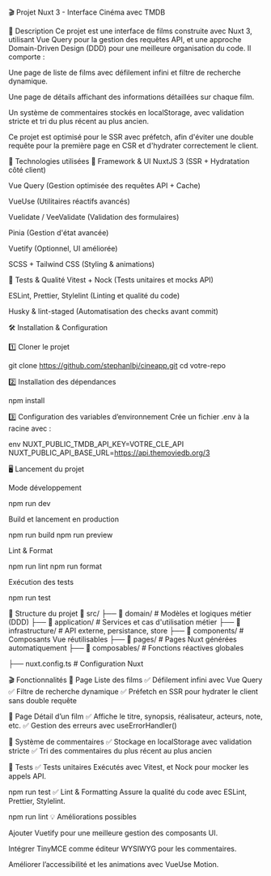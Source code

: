 🎬 Projet Nuxt 3 - Interface Cinéma avec TMDB

📌 Description
Ce projet est une interface de films construite avec Nuxt 3, utilisant Vue Query pour la gestion des requêtes API, et une approche Domain-Driven Design (DDD) pour une meilleure organisation du code. Il comporte :

Une page de liste de films avec défilement infini et filtre de recherche dynamique.

Une page de détails affichant des informations détaillées sur chaque film.

Un système de commentaires stockés en localStorage, avec validation stricte et tri du plus récent au plus ancien.

Ce projet est optimisé pour le SSR avec préfetch, afin d'éviter une double requête pour la première page en CSR et d'hydrater correctement le client.

🚀 Technologies utilisées
🔧 Framework & UI
NuxtJS 3 (SSR + Hydratation côté client)

Vue Query (Gestion optimisée des requêtes API + Cache)

VueUse (Utilitaires réactifs avancés)

Vuelidate / VeeValidate (Validation des formulaires)

Pinia (Gestion d'état avancée)

Vuetify (Optionnel, UI améliorée)

SCSS + Tailwind CSS (Styling & animations)

🧪 Tests & Qualité
Vitest + Nock (Tests unitaires et mocks API)

ESLint, Prettier, Stylelint (Linting et qualité du code)

Husky & lint-staged (Automatisation des checks avant commit)

🛠️ Installation & Configuration

1️⃣ Cloner le projet


git clone https://github.com/stephanlbj/cineapp.git
cd votre-repo


2️⃣ Installation des dépendances

npm install


3️⃣ Configuration des variables d’environnement
Crée un fichier .env à la racine avec :

env
NUXT_PUBLIC_TMDB_API_KEY=VOTRE_CLE_API
NUXT_PUBLIC_API_BASE_URL=https://api.themoviedb.org/3


🖥️ Lancement du projet

Mode développement

npm run dev

Build et lancement en production

npm run build
npm run preview

Lint & Format

npm run lint
npm run format

Exécution des tests

npm run test



📄 Structure du projet
📂 src/
├── 📂 domain/ # Modèles et logiques métier (DDD)
├── 📂 application/ # Services et cas d'utilisation métier
├── 📂 infrastructure/ # API externe, persistance, store
├── 📂 components/ # Composants Vue réutilisables
├── 📂 pages/ # Pages Nuxt générées automatiquement
├── 📂 composables/ # Fonctions réactives globales

├── nuxt.config.ts # Configuration Nuxt

🎬 Fonctionnalités
📌 Page Liste des films
✅ Défilement infini avec Vue Query ✅ Filtre de recherche dynamique ✅ Préfetch en SSR pour hydrater le client sans double requête


📜 Page Détail d’un film
✅ Affiche le titre, synopsis, réalisateur, acteurs, note, etc. ✅ Gestion des erreurs avec useErrorHandler()

💬 Système de commentaires
✅ Stockage en localStorage avec validation stricte ✅ Tri des commentaires du plus récent au plus ancien

🧪 Tests
✅ Tests unitaires
Exécutés avec Vitest, et Nock pour mocker les appels API.

npm run test
✅ Lint & Formatting
Assure la qualité du code avec ESLint, Prettier, Stylelint.

npm run lint
💡 Améliorations possibles

Ajouter Vuetify pour une meilleure gestion des composants UI.

Intégrer TinyMCE comme éditeur WYSIWYG pour les commentaires.

Améliorer l’accessibilité et les animations avec VueUse Motion.
